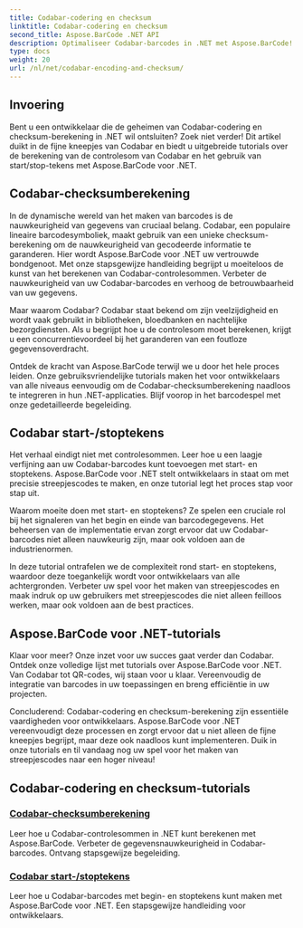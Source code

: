 ```yaml
---
title: Codabar-codering en checksum
linktitle: Codabar-codering en checksum
second_title: Aspose.BarCode .NET API
description: Optimaliseer Codabar-barcodes in .NET met Aspose.BarCode! Master checksum-berekening voor nauwkeurige gegevens. Creëer moeiteloos met start/stop-tekens met onze tutorials.
type: docs
weight: 20
url: /nl/net/codabar-encoding-and-checksum/
---
```

## Invoering

Bent u een ontwikkelaar die de geheimen van Codabar-codering en checksum-berekening in .NET wil ontsluiten? Zoek niet verder! Dit artikel duikt in de fijne kneepjes van Codabar en biedt u uitgebreide tutorials over de berekening van de controlesom van Codabar en het gebruik van start/stop-tekens met Aspose.BarCode voor .NET.

## Codabar-checksumberekening
In de dynamische wereld van het maken van barcodes is de nauwkeurigheid van gegevens van cruciaal belang. Codabar, een populaire lineaire barcodesymboliek, maakt gebruik van een unieke checksum-berekening om de nauwkeurigheid van gecodeerde informatie te garanderen. Hier wordt Aspose.BarCode voor .NET uw vertrouwde bondgenoot. Met onze stapsgewijze handleiding begrijpt u moeiteloos de kunst van het berekenen van Codabar-controlesommen. Verbeter de nauwkeurigheid van uw Codabar-barcodes en verhoog de betrouwbaarheid van uw gegevens.

Maar waarom Codabar? Codabar staat bekend om zijn veelzijdigheid en wordt vaak gebruikt in bibliotheken, bloedbanken en nachtelijke bezorgdiensten. Als u begrijpt hoe u de controlesom moet berekenen, krijgt u een concurrentievoordeel bij het garanderen van een foutloze gegevensoverdracht.

Ontdek de kracht van Aspose.BarCode terwijl we u door het hele proces leiden. Onze gebruiksvriendelijke tutorials maken het voor ontwikkelaars van alle niveaus eenvoudig om de Codabar-checksumberekening naadloos te integreren in hun .NET-applicaties. Blijf voorop in het barcodespel met onze gedetailleerde begeleiding.

## Codabar start-/stoptekens
Het verhaal eindigt niet met controlesommen. Leer hoe u een laagje verfijning aan uw Codabar-barcodes kunt toevoegen met start- en stoptekens. Aspose.BarCode voor .NET stelt ontwikkelaars in staat om met precisie streepjescodes te maken, en onze tutorial legt het proces stap voor stap uit.

Waarom moeite doen met start- en stoptekens? Ze spelen een cruciale rol bij het signaleren van het begin en einde van barcodegegevens. Het beheersen van de implementatie ervan zorgt ervoor dat uw Codabar-barcodes niet alleen nauwkeurig zijn, maar ook voldoen aan de industrienormen.

In deze tutorial ontrafelen we de complexiteit rond start- en stoptekens, waardoor deze toegankelijk wordt voor ontwikkelaars van alle achtergronden. Verbeter uw spel voor het maken van streepjescodes en maak indruk op uw gebruikers met streepjescodes die niet alleen feilloos werken, maar ook voldoen aan de best practices.

## Aspose.BarCode voor .NET-tutorials
Klaar voor meer? Onze inzet voor uw succes gaat verder dan Codabar. Ontdek onze volledige lijst met tutorials over Aspose.BarCode voor .NET. Van Codabar tot QR-codes, wij staan voor u klaar. Vereenvoudig de integratie van barcodes in uw toepassingen en breng efficiëntie in uw projecten.

Concluderend: Codabar-codering en checksum-berekening zijn essentiële vaardigheden voor ontwikkelaars. Aspose.BarCode voor .NET vereenvoudigt deze processen en zorgt ervoor dat u niet alleen de fijne kneepjes begrijpt, maar deze ook naadloos kunt implementeren. Duik in onze tutorials en til vandaag nog uw spel voor het maken van streepjescodes naar een hoger niveau!
## Codabar-codering en checksum-tutorials
### [Codabar-checksumberekening](./codabar-checksum-calculation/)
Leer hoe u Codabar-controlesommen in .NET kunt berekenen met Aspose.BarCode. Verbeter de gegevensnauwkeurigheid in Codabar-barcodes. Ontvang stapsgewijze begeleiding.
### [Codabar start-/stoptekens](./codabar-start-stop-characters/)
Leer hoe u Codabar-barcodes met begin- en stoptekens kunt maken met Aspose.BarCode voor .NET. Een stapsgewijze handleiding voor ontwikkelaars.